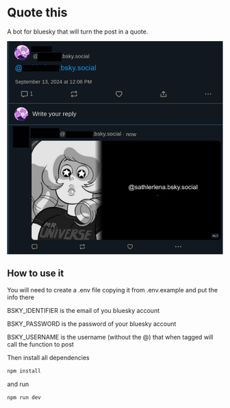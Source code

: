 # Quote this

A bot for bluesky that will turn the post in a quote.

<img src="./assets/readme_print.png" />

## How to use it

You will need to create a .env file copying it from .env.example and put the info there

BSKY_IDENTIFIER is the email of you bluesky account

BSKY_PASSWORD is the password of your bluesky account

BSKY_USERNAME is the username (without the @) that when tagged will call the function to post

Then install all dependencies
```bash
npm install
```

and run
```bash
npm run dev
```
